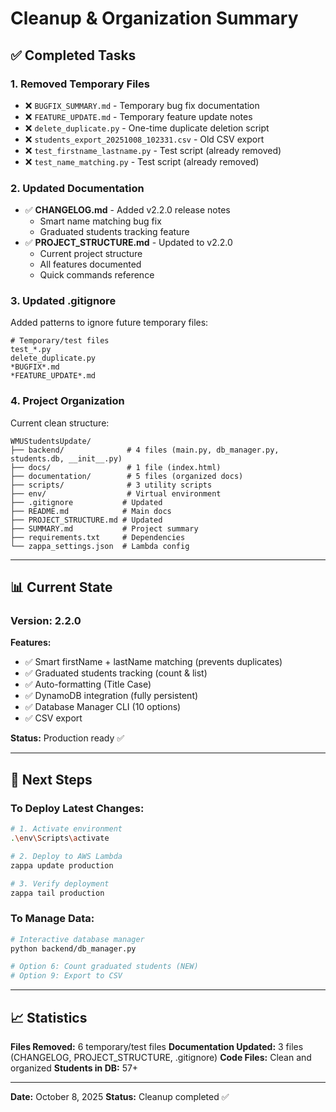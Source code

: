 # Cleanup & Organization Summary

## ✅ Completed Tasks

### 1. Removed Temporary Files
- ❌ `BUGFIX_SUMMARY.md` - Temporary bug fix documentation
- ❌ `FEATURE_UPDATE.md` - Temporary feature update notes
- ❌ `delete_duplicate.py` - One-time duplicate deletion script
- ❌ `students_export_20251008_102331.csv` - Old CSV export
- ❌ `test_firstname_lastname.py` - Test script (already removed)
- ❌ `test_name_matching.py` - Test script (already removed)

### 2. Updated Documentation
- ✅ **CHANGELOG.md** - Added v2.2.0 release notes
  - Smart name matching bug fix
  - Graduated students tracking feature
- ✅ **PROJECT_STRUCTURE.md** - Updated to v2.2.0
  - Current project structure
  - All features documented
  - Quick commands reference

### 3. Updated .gitignore
Added patterns to ignore future temporary files:
```
# Temporary/test files
test_*.py
delete_duplicate.py
*BUGFIX*.md
*FEATURE_UPDATE*.md
```

### 4. Project Organization
Current clean structure:
```
WMUStudentsUpdate/
├── backend/              # 4 files (main.py, db_manager.py, students.db, __init__.py)
├── docs/                 # 1 file (index.html)
├── documentation/        # 5 files (organized docs)
├── scripts/              # 3 utility scripts
├── env/                  # Virtual environment
├── .gitignore           # Updated
├── README.md            # Main docs
├── PROJECT_STRUCTURE.md # Updated
├── SUMMARY.md           # Project summary
├── requirements.txt     # Dependencies
└── zappa_settings.json  # Lambda config
```

---

## 📊 Current State

### Version: 2.2.0

**Features:**
- ✅ Smart firstName + lastName matching (prevents duplicates)
- ✅ Graduated students tracking (count & list)
- ✅ Auto-formatting (Title Case)
- ✅ DynamoDB integration (fully persistent)
- ✅ Database Manager CLI (10 options)
- ✅ CSV export

**Status:** Production ready ✅

---

## 🚀 Next Steps

### To Deploy Latest Changes:
```bash
# 1. Activate environment
.\env\Scripts\activate

# 2. Deploy to AWS Lambda
zappa update production

# 3. Verify deployment
zappa tail production
```

### To Manage Data:
```bash
# Interactive database manager
python backend/db_manager.py

# Option 6: Count graduated students (NEW)
# Option 9: Export to CSV
```

---

## 📈 Statistics

**Files Removed:** 6 temporary/test files
**Documentation Updated:** 3 files (CHANGELOG, PROJECT_STRUCTURE, .gitignore)
**Code Files:** Clean and organized
**Students in DB:** 57+

---

**Date:** October 8, 2025
**Status:** Cleanup completed ✅

